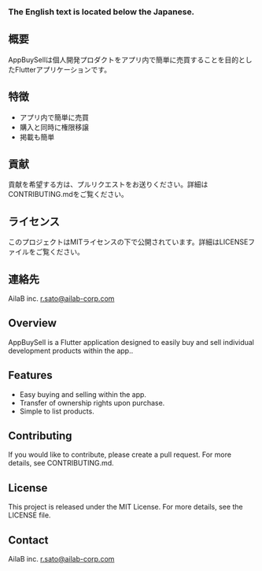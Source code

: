 ### The English text is located below the Japanese.

## 概要
AppBuySellは個人開発プロダクトをアプリ内で簡単に売買することを目的としたFlutterアプリケーションです。

## 特徴
- アプリ内で簡単に売買
- 購入と同時に権限移譲
- 掲載も簡単

## 貢献
貢献を希望する方は、プルリクエストをお送りください。詳細はCONTRIBUTING.mdをご覧ください。

## ライセンス
このプロジェクトはMITライセンスの下で公開されています。詳細はLICENSEファイルをご覧ください。

## 連絡先
AilaB inc.
r.sato@ailab-corp.com

## Overview
AppBuySell is a Flutter application designed to easily buy and sell individual development products within the app..

## Features
- Easy buying and selling within the app.
- Transfer of ownership rights upon purchase.
- Simple to list products.

## Contributing
If you would like to contribute, please create a pull request. 
For more details, see CONTRIBUTING.md.

## License
This project is released under the MIT License. 
For more details, see the LICENSE file.

## Contact
AilaB inc.
r.sato@ailab-corp.com
